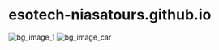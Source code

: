 # esotech-niasatours.github.io
![bg_image_1](https://user-images.githubusercontent.com/87832901/173435740-85ea2efd-9bb7-46da-8b4e-bdd277e08848.jpg)
![bg_image_car](https://user-images.githubusercontent.com/87832901/173435771-f70bc106-c112-4bc5-be9c-0aed0d3abca8.jpg)
